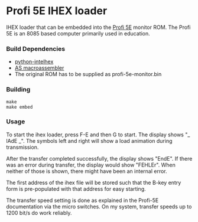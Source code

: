 
Profi 5E IHEX loader
====================

IHEX loader that can be embedded into the
[Profi 5E](https://de.wikipedia.org/wiki/PROFI-5-Mikrocomputerfamilie)
monitor ROM. The Profi 5E is an 8085 based computer primarily used in
education.

### Build Dependencies

 * [python-intelhex](https://pypi.org/project/intelhex/)
 * [AS macroassembler](http://john.ccac.rwth-aachen.de:8000/as/)
 * The original ROM has to be supplied as profi-5e-monitor.bin

### Building

    make
	make embed

### Usage

To start the ihex loader, press F-E and then G to start. The display
shows "_ lAdE _". The symbols left and right will show a load
animation during transmission.

After the transfer completed successfully, the display shows
"EndE". If there was an error during transfer, the display would show
"FEHLEr". When neither of those is shown, there might have been an
internal error.

The first address of the ihex file will be stored such that the B-key
entry form is pre-populated with that address for easy starting.

The transfer speed setting is done as explained in the Profi-5E
documentation via the micro switches. On my system, transfer speeds
up to 1200 bit/s do work reliably.
